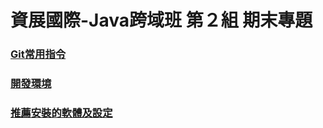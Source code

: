 # 資展國際-Java跨域班 第２組 期末專題

### [Git常用指令](/manual/git-command.md)

### [開發環境](manual/dev_env.md)

### [推薦安裝的軟體及設定](manual/setups.md)